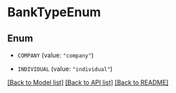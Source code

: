 # BankTypeEnum

## Enum


* `COMPANY` (value: `"company"`)

* `INDIVIDUAL` (value: `"individual"`)


[[Back to Model list]](../README.md#documentation-for-models) [[Back to API list]](../README.md#documentation-for-api-endpoints) [[Back to README]](../README.md)


